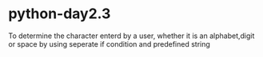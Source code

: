 # python-day2.3
To determine the character enterd by a user, whether it is an alphabet,digit or space by using seperate if condition and predefined string
